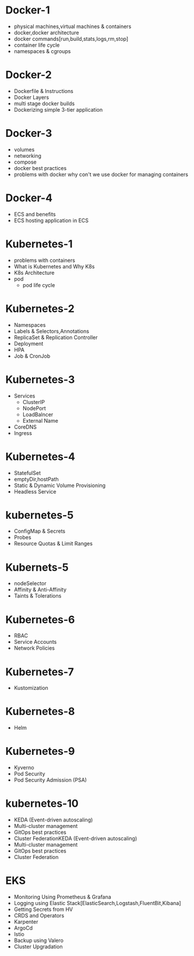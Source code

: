 # Docker-1
- physical machines,virtual machines & containers
- docker,docker architecture
- docker commands[run,build,stats,logs,rm,stop]
- container life cycle
- namespaces & cgroups
# Docker-2
- Dockerfile & Instructions
- Docker Layers
- multi stage docker builds
- Dockerizing simple 3-tier application
# Docker-3
- volumes
- networking
- compose
- docker best practices
- problems with docker why con't we use docker for managing containers
# Docker-4
- ECS and benefits
- ECS hosting application in ECS

# Kubernetes-1
- problems with containers
- What is Kubernetes and Why K8s
- K8s Architecture
- pod
  - pod life cycle
# Kubernetes-2
- Namespaces
- Labels & Selectors,Annotations
- ReplicaSet & Replication Controller
- Deployment
- HPA
- Job & CronJob
# Kubernetes-3
- Services
  - ClusterIP
  - NodePort
  - LoadBalncer
  - External Name
- CoreDNS
- Ingress
# Kubernetes-4
- StatefulSet
- emptyDir,hostPath
- Static & Dynamic Volume Provisioning
- Headless Service

# kubernetes-5
- ConfigMap & Secrets
- Probes
- Resource Quotas & Limit Ranges
# Kubernets-5
- nodeSelector
- Affinity & Anti-Affinity
- Taints & Tolerations
# Kubernetes-6
- RBAC
- Service Accounts
- Network Policies
# Kubernetes-7
- Kustomization
# Kubernetes-8
- Helm
# Kubernetes-9
- Kyverno
- Pod Security
- Pod Security Admission (PSA)
# kubernetes-10
- KEDA (Event-driven autoscaling)
- Multi-cluster management
- GitOps best practices
- Cluster FederationKEDA (Event-driven autoscaling)
- Multi-cluster management
- GitOps best practices
- Cluster Federation
# EKS
- Monitoring Using Prometheus & Grafana
- Logging using Elastic Stack[ElasticSearch,Logstash,FluentBit,Kibana]
- Getting Secrets from HV
- CRDS and Operators
- Karpenter
- ArgoCd
- Istio
- Backup using Valero
- Cluster Upgradation
